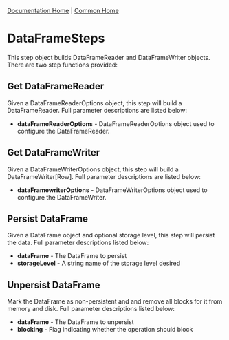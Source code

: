 [Documentation Home](../../docs/readme.md) | [Common Home](../readme.md)

# DataFrameSteps
This step object builds DataFrameReader and DataFrameWriter objects. 
There are two step functions provided:

## Get DataFrameReader
Given a DataFrameReaderOptions object, this step will build a DataFrameReader.
Full parameter descriptions are listed below:

* **dataFrameReaderOptions** - DataFrameReaderOptions object used to configure the DataFrameReader.

## Get DataFrameWriter
Given a DataFrameWriterOptions object, this step will build a DataFrameWriter[Row].
Full parameter descriptions are listed below:

* **dataFramewriterOptions** - DataFrameWriterOptions object used to configure the DataFrameWriter.

## Persist DataFrame
Given a DataFrame object and optional storage level, this step will persist the data. Full parameter descriptions
listed below:

* **dataFrame** - The DataFrame to persist
* **storageLevel** - A string name of the storage level desired

## Unpersist DataFrame
Mark the DataFrame as non-persistent and and remove all blocks for it from memory and disk. Full parameter descriptions
listed below:

* **dataFrame** - The DataFrame to unpersist
* **blocking** - Flag indicating whether the operation should block
